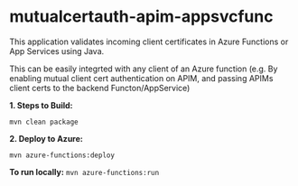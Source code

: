 # mutualcertauth-apim-appsvcfunc
This application validates incoming client certificates in Azure Functions or App Services using Java.

This can be easily integrted with any client of an Azure function (e.g. By enabling mutual client cert authentication on APIM, and passing APIMs client certs to the backend Functon/AppService)

<b>1. Steps to Build: </b>

``mvn clean package``

<b>2. Deploy to Azure:</b>


``mvn azure-functions:deploy``

<b>To run locally:</b>
``mvn azure-functions:run``
